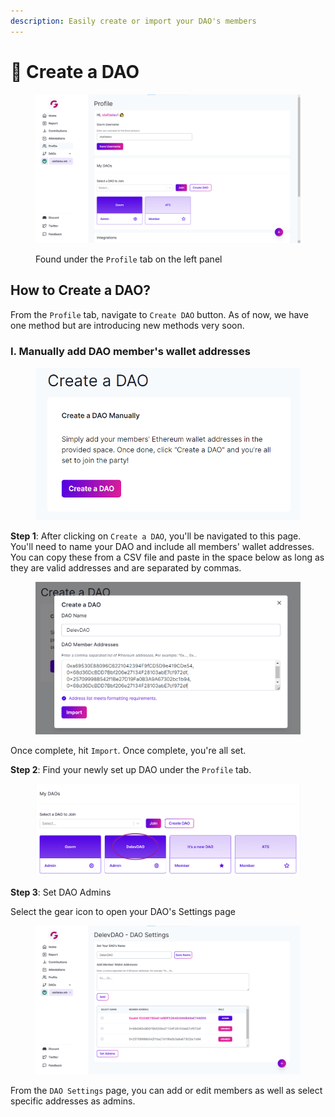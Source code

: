 ```yaml
---
description: Easily create or import your DAO's members
---
```


# 🎉 Create a DAO

<figure><img src="../.gitbook/assets/membership_fullscreen.png" alt=""><figcaption><p>Found under the <code>Profile</code> tab on the left panel</p></figcaption></figure>

## How to Create a DAO?&#x20;

From the `Profile` tab, navigate to `Create DAO` button. As of now, we have one method but are introducing new methods very soon.&#x20;

### I. Manually add DAO member's wallet addresses

<figure><img src="../.gitbook/assets/memberships_createdaomanually.png" alt=""><figcaption></figcaption></figure>

**Step 1**: After clicking on `Create a DAO`, you'll be navigated to this page. You'll need to name your DAO and include all members' wallet addresses. You can copy these from a CSV file and paste in the space below as long as they are valid addresses and are separated by commas.&#x20;

<figure><img src="../.gitbook/assets/memberships_createdaodelevdao.png" alt=""><figcaption></figcaption></figure>

Once complete, hit `Import`. Once complete, you're all set.&#x20;

**Step 2**: Find your newly set up DAO under the `Profile` tab.&#x20;

<figure><img src="../.gitbook/assets/memberships_mydaos3.png" alt=""><figcaption></figcaption></figure>

**Step 3**: Set DAO Admins

Select the gear icon to open your DAO's Settings page&#x20;

<figure><img src="../.gitbook/assets/memberships_createdaodelevdao_settings.png" alt=""><figcaption></figcaption></figure>

From the `DAO Settings` page, you can add or edit members as well as select specific addresses as admins.&#x20;
